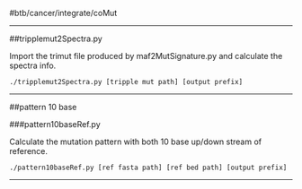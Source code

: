 #btb/cancer/integrate/coMut

---

##tripplemut2Spectra.py

Import the trimut file produced by maf2MutSignature.py and calculate the spectra info.

	./tripplemut2Spectra.py [tripple mut path] [output prefix]

---

##pattern 10 base

###pattern10baseRef.py

Calculate the mutation pattern with both 10 base up/down stream of reference.

	./pattern10baseRef.py [ref fasta path] [ref bed path] [output prefix]

---
